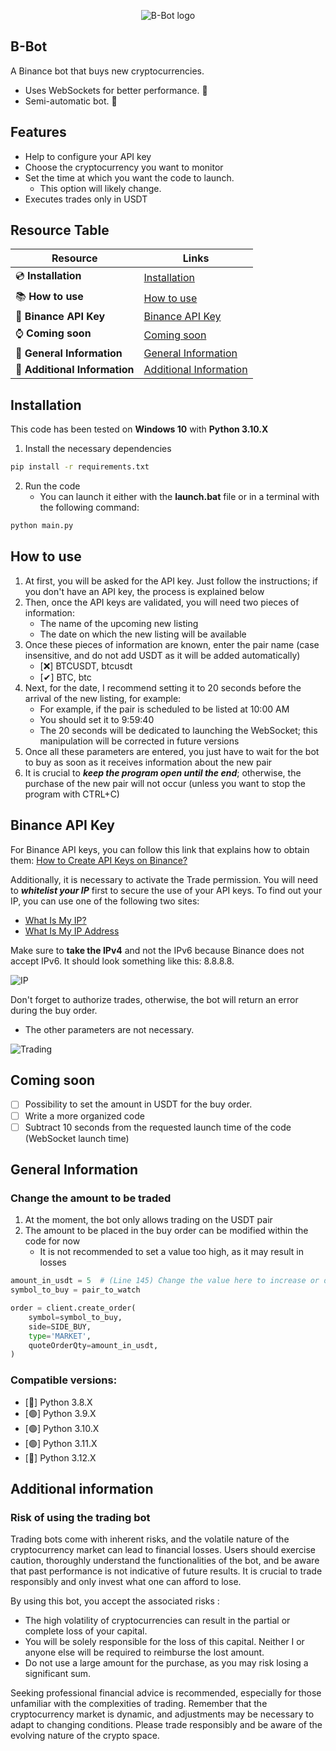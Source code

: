 <p align="center">
    <img src="https://github.com/Creazycreator/B-Bot/assets/77204986/cb6ab57a-cbc4-4246-b057-238b8411f4b2" alt="B-Bot logo">
</p>

## B-Bot
A Binance bot that buys new cryptocurrencies.
  - Uses WebSockets for better performance. 🚀
  - Semi-automatic bot. 🤖

## Features
- Help to configure your API key
- Choose the cryptocurrency you want to monitor
- Set the time at which you want the code to launch.
    - This option will likely change.
- Executes trades only in USDT

## Resource Table

| Resource                        | Links                                   |
| ------------------------------- | --------------------------------------- |
| 💿 **Installation**             | [Installation](https://github.com/Creazycreator/B-Bot?tab=readme-ov-file#installation)|
| 📚 **How to use**               | [How to use](https://github.com/Creazycreator/B-Bot?tab=readme-ov-file#how-to-use)|
| 🔑 **Binance API Key**          | [Binance API Key](https://github.com/Creazycreator/B-Bot?tab=readme-ov-file#binance-api-key)|
| ⌚ **Coming soon**              | [Coming soon](https://github.com/Creazycreator/B-Bot?tab=readme-ov-file#coming-soon)
| 📰 **General Information**      | [General Information](https://github.com/Creazycreator/B-Bot?tab=readme-ov-file#general-information)|
| 📑 **Additional Information**   | [Additional Information](https://github.com/Creazycreator/B-Bot?tab=readme-ov-file#additional-information)|

## Installation
This code has been tested on **Windows 10** with **Python 3.10.X**

1. Install the necessary dependencies

```bash
pip install -r requirements.txt
```

2. Run the code
    - You can launch it either with the **launch.bat** file or in a terminal with the following command:

```bash
python main.py
```

## How to use

1. At first, you will be asked for the API key. Just follow the instructions; if you don't have an API key, the process is explained below
2. Then, once the API keys are validated, you will need two pieces of information:
    - The name of the upcoming new listing
    - The date on which the new listing will be available
3. Once these pieces of information are known, enter the pair name (case insensitive, and do not add USDT as it will be added automatically)
    - [❌] BTCUSDT, btcusdt
    - [✔] BTC, btc
4. Next, for the date, I recommend setting it to 20 seconds before the arrival of the new listing, for example:
    - For example, if the pair is scheduled to be listed at 10:00 AM
    - You should set it to 9:59:40
    - The 20 seconds will be dedicated to launching the WebSocket; this manipulation will be corrected in future versions
5. Once all these parameters are entered, you just have to wait for the bot to buy as soon as it receives information about the new pair
6. It is crucial to **_keep the program open until the end_**; otherwise, the purchase of the new pair will not occur (unless you want to stop the program with CTRL+C)

## Binance API Key
For Binance API keys, you can follow this link that explains how to obtain them: [How to Create API Keys on Binance?](https://www.binance.com/en/support/faq/how-to-create-api-keys-on-binance-360002502072)

Additionally, it is necessary to activate the Trade permission.
You will need to _**whitelist your IP**_ first to secure the use of your API keys.
To find out your IP, you can use one of the following two sites:
- [What Is My IP?](https://www.whatismyip.com/)
- [What Is My IP Address](https://whatismyipaddress.com/)

Make sure to **take the IPv4** and not the IPv6 because Binance does not accept IPv6. It should look something like this: 8.8.8.8.

![IP](https://github.com/Creazycreator/B-Bot/assets/77204986/91a13f5b-be3b-4276-bb2f-a997ceadf193)

Don't forget to authorize trades, otherwise, the bot will return an error during the buy order.
- The other parameters are not necessary.

![Trading](https://github.com/Creazycreator/B-Bot/assets/77204986/4d40e1a1-91c2-48f4-89bf-ed2adf03f2a9)

## Coming soon

- [ ] Possibility to set the amount in USDT for the buy order.
- [ ] Write a more organized code
- [ ] Subtract 10 seconds from the requested launch time of the code (WebSocket launch time)

## General Information

### Change the amount to be traded
1. At the moment, the bot only allows trading on the USDT pair
2. The amount to be placed in the buy order can be modified within the code for now
   - It is not recommended to set a value too high, as it may result in losses
   
```python
amount_in_usdt = 5  # (Line 145) Change the value here to increase or decrease how much you want to buy on a dip (currently set to 5 USDT)
symbol_to_buy = pair_to_watch

order = client.create_order(
    symbol=symbol_to_buy,
    side=SIDE_BUY,
    type='MARKET',
    quoteOrderQty=amount_in_usdt,
)
```

### Compatible versions:

- [🔴] Python 3.8.X
- [🟢] Python 3.9.X
- [🟢] Python 3.10.X
- [🟢] Python 3.11.X
- [🔴] Python 3.12.X

## Additional information

### Risk of using the trading bot

Trading bots come with inherent risks, and the volatile nature of the cryptocurrency market can lead to financial losses. Users should exercise caution, thoroughly understand the functionalities of the bot, and be aware that past performance is not indicative of future results. It is crucial to trade responsibly and only invest what one can afford to lose.

By using this bot, you accept the associated risks :

- The high volatility of cryptocurrencies can result in the partial or complete loss of your capital.
- You will be solely responsible for the loss of this capital. Neither I or anyone else will be required to reimburse the lost amount.
- Do not use a large amount for the purchase, as you may risk losing a significant sum.

Seeking professional financial advice is recommended, especially for those unfamiliar with the complexities of trading. Remember that the cryptocurrency market is dynamic, and adjustments may be necessary to adapt to changing conditions. Please trade responsibly and be aware of the evolving nature of the crypto space.
